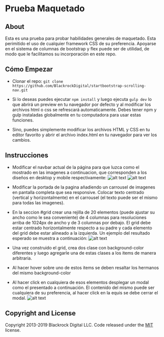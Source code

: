 # Prueba Maquetado

## About

Esta es una prueba para probar habilidades generales de maquetado. Esta perimitido el uso de cualquier framework CSS de su preferencia. Apoyarse en el sistema de columnas de bootstrap y flex puede ser de utilidad, de modo que le facilitamos su incorporación en este repo.

## Cómo Empezar

- Clonar el repo: `git clone https://github.com/BlackrockDigital/startbootstrap-scrolling-nav.git`

- Si lo deseas puedes ejecutar `npm install` y luego ejecuta `gulp dev` lo que abrirá un preview en tu navegador por defecto y al modificar los archivos html o css se refrescará automaticamente. Debes tener npm y gulp instaladas globalmente en tu computadora para usar estas funciones.

- Sino, puedes simplemente modificar los archivos HTML y CSS en tu editor favorito y abrir el archivo index.html en tu navegador para ver los cambios.

## Instrucciones

- Modificar el navbar actual de la página para que luzca como el mostrado en las imagenes a continuacion, que corresponden a los diseños en desktop y mobile respectivamente:
![alt text](https://raw.githubusercontent.com/jotaate/PruebaMaquetado/master/images/nav.png)
![alt text](https://raw.githubusercontent.com/jotaate/PruebaMaquetado/master/images/nav%20mobile.png)

- Modificar la portada de la pagina añadiendo un carrousel de imagenes en pantalla completa que sea responsive. Colocar texto centrado (vertical y horizontalmente) en el carrousel (el texto puede ser el mismo para todas las imagenes).

- En la seccion #grid crear una rejilla de 20 elementos (puede ajustar su ancho como le sea conveniente) de 4 columnas para resoluciones arriba de 1024px de ancho y de 3 columnas por debajo. El grid debe estar centrado horizontalmente respecto a su padre y cada elemento del grid debe estar alineado a la izquierda. Un ejemplo del resultado esperado se muestra a continuación: 
![alt text](https://raw.githubusercontent.com/jotaate/PruebaMaquetado/master/images/grid.png)

- Una vez construido el grid, crea dos clase con background-color diferentes y luego agregarle una de estas clases a los items de manera arbitraria.

- Al hacer hover sobre uno de estos items se deben resaltar los hermanos del mismo background-color

- Al hacer click en cualquiera de esos elementos desplegar un modal como el presentado a continuación. El contenido del mismo puede ser cualquiera de su preferencia, al hacer click en la equis se debe cerrar el modal. 
![alt text](https://raw.githubusercontent.com/jotaate/PruebaMaquetado/master/images/modal.png)

## Copyright and License

Copyright 2013-2019 Blackrock Digital LLC. Code released under the [MIT](https://github.com/BlackrockDigital/startbootstrap-scrolling-nav/blob/gh-pages/LICENSE) license.
